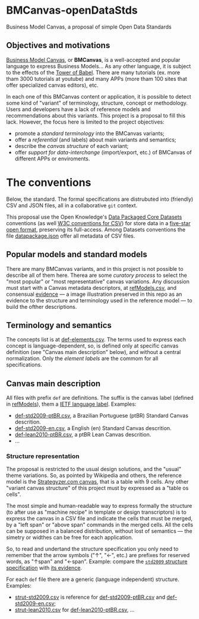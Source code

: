 # BMCanvas-openDataStds
Business Model Canvas, a proposal of simple Open Data Standards


## Objectives and motivations
[Business Model Canvas](https://en.wikipedia.org/wiki/Business_Model_Canvas), or **BMCanvas**, is a well-accepted and popular language to express Business Models... As any other language, it is subject to the effects of the [Tower of Babel](https://en.wikipedia.org/wiki/Tower_of_Babel). There are many tutorials (ex. more tham 3000 tutorials at youtube) and many APPs (more tham 100 sites that offer specialized canvas editors), etc.

In each one of this BMCanvas content or application, it is possible to detect some kind of "variant" of terminology, structure, concept or methodology. Users and developers have a lack of reference models and recommendations about this variants. This project is a proposal to fill this lack. However, the focus here is limited to the project objectives:

* promote a *standard terminology* into the BMCanvas variants;
* offer a *referential* (and labels) about main variants and semantics;
* describe the *canvas structure* of each variant;
* offer *support for data-interchange* (import/export, etc.) of BMCanvas of different APPs or enviroments.

# The conventions
Below, the standard. The formal specifications are distrubuted into (friendly) CSV and JSON files, all in a collaborative `git` context.

This proposal use the Open Knowledge's [Data Packaged Core Datasets](https://github.com/datasets) conventions (as well [W3C conventions for CSV](http://www.w3.org/TR/tabular-data-model/)) for store data in a [five-star open format](http://5stardata.info/en/), preserving its full-access. Among Datasets conventions the file [datapackage.json](datapackage.json) offer all metadata of CSV files.

## Popular models and standard models
There are many BMCanvas variants, and in this project is not possible to describe all of them here. Therea are some *curatory process* to select the "most popular" or "most representative" canvas variations.  Any discussion must start with a Canvas metadata descriptors, at [refModels.csv](./data/refModels.csv), and consensual [evidence](./data/evidence) &mdash; a image illustration preserved in this repo as an evidence to the structure and terminology used in the reference model &mdash; to build the ofther descriptions. 

## Terminology and semantics

The concepts list is at [def-elements.csv](./data/def-elements.csv). The terms used to express each concept is language-dependent, so, is defined only at specific canvas definition (see "Canvas main description" below), and without a central normalization. Only the *element labels* are the commom for all specifications.

## Canvas main description
All files with prefix `def` are definitions.  The suffix is the canvas label (defined in  [refModels](./data/refModels.csv)), them a [IETF language label](https://github.com/datasets/language-codes/blob/master/data/ietf-language-tags.csv). Examples:
* [def-std2009-ptBR.csv](./data/def-std2010-ptBR.csv), a Brazilian Portuguese (ptBR) Standard Canvas descrition.
* [def-std2009-en.csv](./data/def-std2009-en.csv), a English (en) Standard Canvas descrition.
* [def-lean2010-ptBR.csv](./data/def-lean2010-ptBR.csv),  a ptBR Lean Canvas descrition.
* ...

### Structure representation
The proposal is restricted to the usual design solutions, and the "usual" theme variations. So, as pointed by Wikipedia and others, the reference model is the [Strategyzer.com canvas](https://commons.wikimedia.org/wiki/File:Business_Model_Canvas.png), that is a table with 9 cells. Any other "variant canvas structure" of this project must by expressed as a "table os cells".

The most simple and human-readable way to express formally the structure (to after use as "machine recipe" in template or design transcriptors) is to express the canvas in a CSV file and indicate the cells that must be merged, by a "left span" or "above span" commands in the merged cells. All the cells can be supposed in a balanced distribution, without lost of semantics &mdash; the simetry or widthes can be free for each application.

So, to read and undertand the structure specification you only need to remember that the arrow symbols ("↑", "←", etc.) are prefixes for reserved words, as "↑span" and "←span". Example: compare the  [`std2009` structure specification](./data/strut-std2009.csv) with [its evidence](./data/evidence/std2009.png).

For each `def` file there are a generic (language independent) structure. Examples:
* [strut-std2009.csv](./data/strut-std2009.csv) is reference for [def-std2009-ptBR.csv](./data/def-std2010-ptBR.csv) and [def-std2009-en.csv](./data/def-std2009-en.csv);
* [strut-lean2010.csv](./data/strut-lean2010.csv) for  [def-lean2010-ptBR.csv](./data/def-lean2010-ptBR.csv), ...

